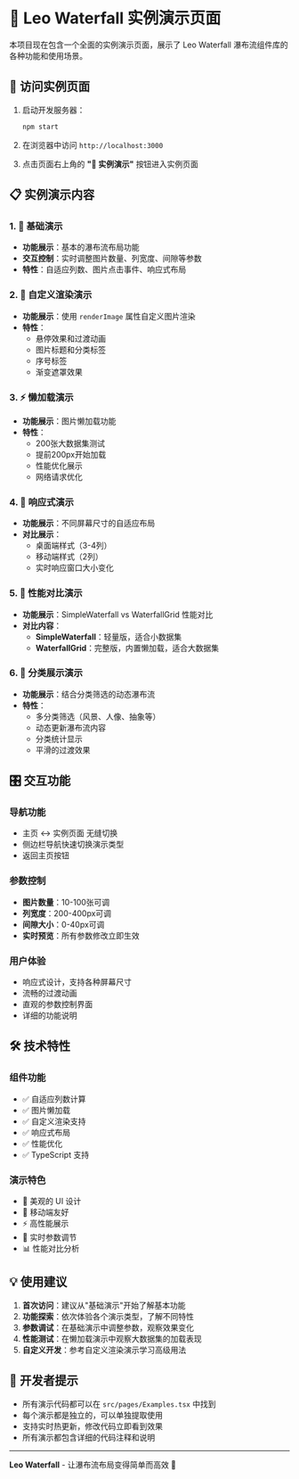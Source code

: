 # 🎯 Leo Waterfall 实例演示页面

本项目现在包含一个全面的实例演示页面，展示了 Leo Waterfall 瀑布流组件库的各种功能和使用场景。

## 🚀 访问实例页面

1. 启动开发服务器：
   ```bash
   npm start
   ```

2. 在浏览器中访问 `http://localhost:3000`

3. 点击页面右上角的 **"🎯 实例演示"** 按钮进入实例页面

## 📋 实例演示内容

### 1. 🌊 基础演示
- **功能展示**：基本的瀑布流布局功能
- **交互控制**：实时调整图片数量、列宽度、间隙等参数
- **特性**：自适应列数、图片点击事件、响应式布局

### 2. 🎨 自定义渲染演示
- **功能展示**：使用 `renderImage` 属性自定义图片渲染
- **特性**：
  - 悬停效果和过渡动画
  - 图片标题和分类标签
  - 序号标签
  - 渐变遮罩效果

### 3. ⚡ 懒加载演示
- **功能展示**：图片懒加载功能
- **特性**：
  - 200张大数据集测试
  - 提前200px开始加载
  - 性能优化展示
  - 网络请求优化

### 4. 📱 响应式演示
- **功能展示**：不同屏幕尺寸的自适应布局
- **对比展示**：
  - 桌面端样式（3-4列）
  - 移动端样式（2列）
  - 实时响应窗口大小变化

### 5. 🚀 性能对比演示
- **功能展示**：SimpleWaterfall vs WaterfallGrid 性能对比
- **对比内容**：
  - **SimpleWaterfall**：轻量版，适合小数据集
  - **WaterfallGrid**：完整版，内置懒加载，适合大数据集

### 6. 📂 分类展示演示
- **功能展示**：结合分类筛选的动态瀑布流
- **特性**：
  - 多分类筛选（风景、人像、抽象等）
  - 动态更新瀑布流内容
  - 分类统计显示
  - 平滑的过渡效果

## 🎛️ 交互功能

### 导航功能
- 主页 ↔ 实例页面 无缝切换
- 侧边栏导航快速切换演示类型
- 返回主页按钮

### 参数控制
- **图片数量**：10-100张可调
- **列宽度**：200-400px可调  
- **间隙大小**：0-40px可调
- **实时预览**：所有参数修改立即生效

### 用户体验
- 响应式设计，支持各种屏幕尺寸
- 流畅的过渡动画
- 直观的参数控制界面
- 详细的功能说明

## 🛠️ 技术特性

### 组件功能
- ✅ 自适应列数计算
- ✅ 图片懒加载
- ✅ 自定义渲染支持
- ✅ 响应式布局
- ✅ 性能优化
- ✅ TypeScript 支持

### 演示特色
- 🎨 美观的 UI 设计
- 📱 移动端友好
- ⚡ 高性能展示
- 🔧 实时参数调节
- 📊 性能对比分析

## 💡 使用建议

1. **首次访问**：建议从"基础演示"开始了解基本功能
2. **功能探索**：依次体验各个演示类型，了解不同特性
3. **参数调试**：在基础演示中调整参数，观察效果变化
4. **性能测试**：在懒加载演示中观察大数据集的加载表现
5. **自定义开发**：参考自定义渲染演示学习高级用法

## 🎯 开发者提示

- 所有演示代码都可以在 `src/pages/Examples.tsx` 中找到
- 每个演示都是独立的，可以单独提取使用
- 支持实时热更新，修改代码立即看到效果
- 所有演示都包含详细的代码注释和说明

---

**Leo Waterfall** - 让瀑布流布局变得简单而高效 🌊